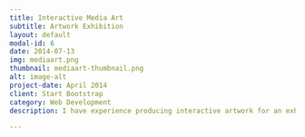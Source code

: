 ```yaml
---
title: Interactive Media Art
subtitle: Artwork Exhibition
layout: default
modal-id: 6
date: 2014-07-13
img: mediaart.png
thumbnail: mediaart-thumbnail.png
alt: image-alt
project-date: April 2014
client: Start Bootstrap
category: Web Development
description: I have experience producing interactive artwork for an exhibition collaborating with the artist Pak Lam Sin. This project includes engineering tasks enabling guests to interact with the screen by walking. During the project, I constructed a system that recognizes people through the camera and expresses them in the artwork. Our work was successfully exhibited at KOTE, an exhibition complex in Seoul in August 2022.<br><br><span style="font-family:Droid serif;"><i><b>Implementation process details:</b></i></span><br><span style="padding:20px">· Integrated camera and YOLO model in Python process using OpenCV.<br>· Built TouchDesigner's socket programming environment for Inter-Process Communication (IPC).<br>· Defined variable types and formats for data transfer and synchronized Python process with TouchDesigner.<br>· Configured logic to extract up to three people excluding other objects.<br>· Implemented logic to extract the coordinate of each person.<br>· Confirmed expression accuracy and time of the artwork.<br>· Tuned the whole system through rehearsal.</span>

---
```

